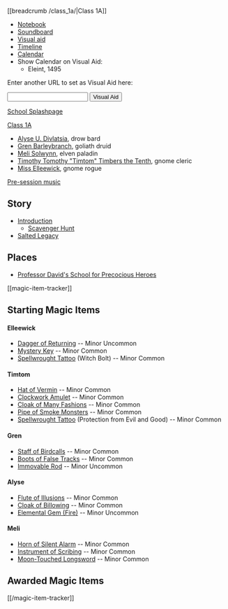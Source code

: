 [[breadcrumb /class_1a/|Class 1A]]

<script type="module">
    import {init_links, init_visual_aid} from "/static/js/common/visual_aid_backend.js";
    init_links();
    init_visual_aid();
</script>

* [Notebook]()
* [Soundboard]()
* [Visual aid](/visual_aid)
* [Timeline]()
* [Calendar](/class_1a/calendar)
* Show Calendar on Visual Aid:
    * <span class="visual-aid-link" title="iframe|/sandpoint/calendar#eleint_1495_dr">Eleint, 1495</span>

Enter another URL to set as Visual Aid here:

<input type="text" id="custom_visual_aid_url"> <button id="custom_visual_aid_button">Visual Aid</button>

[School Splashpage](^class_1a/School_Splashpage.png)

[Class 1A](^class_1a/Class_1A.png)

* [Alyse U. Divlatsia](^class_1a/Alyse_ID.png), drow bard
* [Gren Barleybranch](^class_1a/Gren_ID.png), goliath druid
* [Meli Solwynn](^class_1a/Meli_ID.png), elven paladin
* [Timothy Tomothy "Timtom" Timbers the Tenth](^class_1a/Timtom_ID.png), gnome cleric
* [Miss Elleewick](^class_1a/Elleewick_ID.png), gnome rogue

[Pre-session music]($load|music|arr/BGM_Event_Crystal.mp3)

## Story

* [Introduction]()
    * [Scavenger Hunt]()
* [Salted Legacy]()

## Places

* [Professor David's School for Precocious Heroes]()

[[magic-item-tracker]]
## Starting Magic Items

#### Elleewick

* [Dagger of Returning](/dnd/equipment/magic-item/weapon-of-returning) -- Minor Uncommon
* [Mystery Key](/dnd/equipment/magic-item/mystery-key) -- Minor Common
* [Spellwrought Tattoo](/dnd/equipment/magic-item/spellwrought-tattoo-1st-level) (Witch Bolt) -- Minor Common

#### Timtom

* [Hat of Vermin](/dnd/equipment/magic-item/hat-of-vermin) -- Minor Common
* [Clockwork Amulet](/dnd/equipment/magic-item/clockwork-amulet) -- Minor Common
* [Cloak of Many Fashions](/dnd/equipment/magic-item/cloak-of-many-fashions) -- Minor Common
* [Pipe of Smoke Monsters](/dnd/equipment/magic-item/pipe-of-smoke-monsters) -- Minor Common
* [Spellwrought Tattoo](/dnd/equipment/magic-item/spellwrought-tattoo-1st-level) (Protection from Evil and Good) -- Minor Common

#### Gren

* [Staff of Birdcalls](/dnd/equipment/magic-item/staff-of-birdcalls) -- Minor Common
* [Boots of False Tracks](/dnd/equipment/magic-item/boots-of-false-tracks) -- Minor Common
* [Immovable Rod](/dnd/equipment/magic-item/immovable-rod) -- Minor Uncommon

#### Alyse

* [Flute of Illusions](/dnd/equipment/magic-item/instrument-of-illusions) -- Minor Common
* [Cloak of Billowing](/dnd/equipment/magic-item/cloak-of-billowing) -- Minor Common
* [Elemental Gem (Fire)](/dnd/equipment/magic-item/elemental-gem) -- Minor Uncommon

#### Meli

* [Horn of Silent Alarm](/dnd/equipment/magic-item/horn-of-silent-alarm) -- Minor Common
* [Instrument of Scribing](/dnd/equipment/magic-item/instrument-of-scribing) -- Minor Common
* [Moon-Touched Longsword](/dnd/equipment/magic-item/moon-touched-sword) -- Minor Common

## Awarded Magic Items
[[/magic-item-tracker]]
